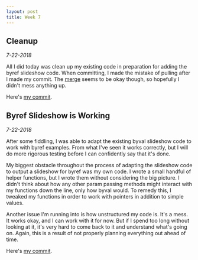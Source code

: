 ```yaml
---
layout: post
title: Week 7
---
```


## Cleanup

*7-22-2018*

All I did today was clean up my existing code in preparation for adding the
byref slideshow code. When committing, I made the mistake of pulling after I
made my commit. The [merge](https://github.com/OpenDSA/OpenDSA/commit/9be50101b7c7e2ce81cff0efeaf9a7a180ede0cb) seems to be okay though, so hopefully I didn't mess
anything up.

Here's [my commit](https://github.com/OpenDSA/OpenDSA/commit/91f55ed482cd7395f163d57bd679f41b7c74846e).

## Byref Slideshow is Working

*7-22-2018*

After some fiddling, I was able to adapt the existing byval slideshow code to
work with byref examples. From what I've seen it works correctly, but I will do
more rigorous testing before I can confidently say that it's done.

My biggest
obstacle throughout the process of adapting the slideshow code to output a
slideshow for byref was my own code. I wrote a small handful of helper
functions, but I wrote them without considering the big picture. I didn't think
about how any other param passing methods might interact with my functions down
the line, only how byval would. To remedy this, I tweaked my functions in order
to work with pointers in addition to simple values.

Another issue I'm running into is how unstructured my code is. It's a mess. It
works okay, and I can work with it for now. But if I spend too long without
looking at it, it's very hard to come back to it and understand what's going on.
Again, this is a result of not properly planning everything out ahead of time.

Here's [my commit](https://github.com/OpenDSA/OpenDSA/commit/8b6b6fbf7323a2950ea72b62f4dc0715f53099ad).
